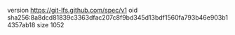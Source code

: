 version https://git-lfs.github.com/spec/v1
oid sha256:8a8dcd81839c3363dfac207c8f9bd345d13bdf1560fa793b46e903b14357ab18
size 1052
